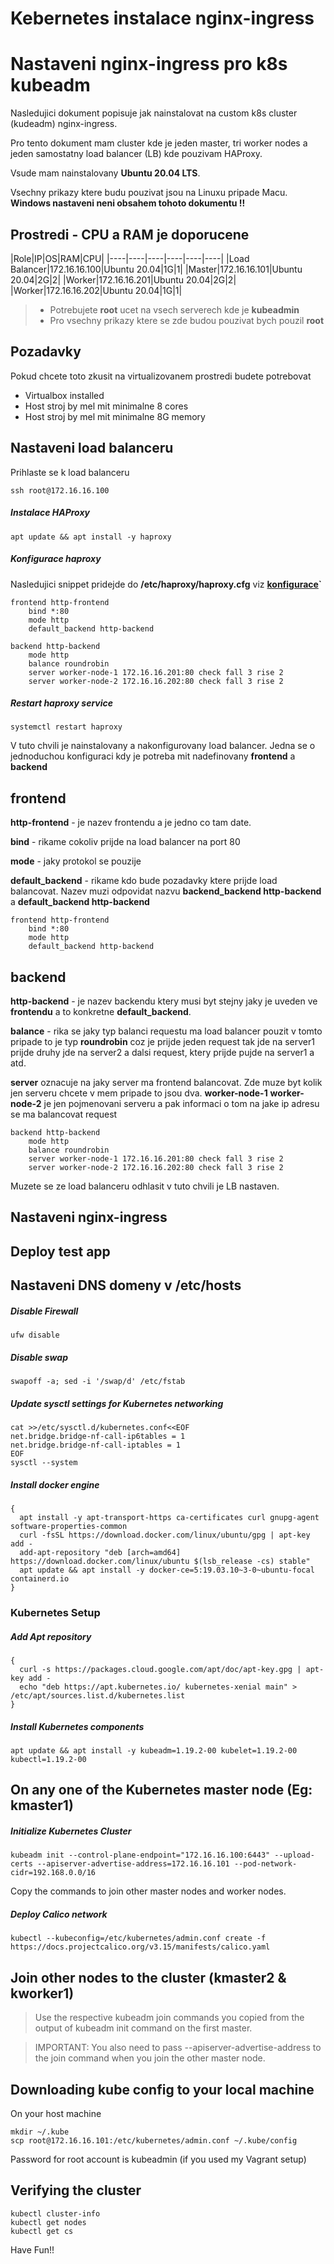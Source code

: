 #  Kebernetes instalace nginx-ingress

# Nastaveni nginx-ingress pro k8s kubeadm
Nasledujici dokument popisuje jak nainstalovat na custom k8s cluster (kudeadm) nginx-ingress.

Pro tento dokument mam cluster kde je jeden master, tri worker nodes a jeden samostatny load balancer (LB) kde pouzivam HAProxy.

Vsude mam nainstalovany __Ubuntu 20.04 LTS__.

Vsechny prikazy ktere budu pouzivat jsou na Linuxu pripade Macu. __Windows nastaveni neni obsahem tohoto dokumentu !!__

## Prostredi - CPU a RAM je doporucene
|Role|IP|OS|RAM|CPU|
|----|----|----|----|----|----|
|Load Balancer|172.16.16.100|Ubuntu 20.04|1G|1|
|Master|172.16.16.101|Ubuntu 20.04|2G|2|
|Worker|172.16.16.201|Ubuntu 20.04|2G|2|
|Worker|172.16.16.202|Ubuntu 20.04|1G|1|

> * Potrebujete **root** ucet na vsech serverech kde je **kubeadmin**
> * Pro vsechny prikazy ktere se zde budou pouzivat bych pouzil **root** 

## Pozadavky
Pokud chcete toto zkusit na virtualizovanem prostredi budete potrebovat
* Virtualbox installed
* Host stroj by mel mit minimalne 8 cores
* Host stroj by mel mit minimalne 8G memory

## Nastaveni load balanceru
Prihlaste se k load balanceru
```
ssh root@172.16.16.100
```


##### Instalace HAProxy
```
apt update && apt install -y haproxy
```
##### Konfigurace haproxy
Nasledujici snippet pridejde do **/etc/haproxy/haproxy.cfg** viz **[konfigurace](/haproxy/haproxy.cfg)`**
```
frontend http-frontend
    bind *:80
    mode http
    default_backend http-backend

backend http-backend
    mode http
    balance roundrobin
    server worker-node-1 172.16.16.201:80 check fall 3 rise 2
    server worker-node-2 172.16.16.202:80 check fall 3 rise 2
```
##### Restart haproxy service
```
systemctl restart haproxy
```
V tuto chvili je nainstalovany a nakonfigurovany load balancer. Jedna se o jednoduchou konfiguraci kdy je potreba mit nadefinovany __frontend__ a __backend__

## frontend
__http-frontend__ - je nazev frontendu a je jedno co tam date.

__bind__ - rikame cokoliv prijde na load balancer na port 80

__mode__ - jaky protokol se pouzije

__default_backend__ - rikame kdo bude pozadavky ktere prijde load balancovat. Nazev muzi odpovidat nazvu __backend_backend http-backend__ a __default_backend http-backend__

```
frontend http-frontend
    bind *:80
    mode http
    default_backend http-backend
```

## backend
__http-backend__ - je nazev backendu ktery musi byt stejny jaky je uveden ve __frontendu__ a to konkretne __default_backend__.

__balance__ - rika se jaky typ balanci requestu ma load balancer pouzit v tomto pripade to je typ __roundrobin__ coz je prijde jeden request tak jde na server1 prijde druhy jde na server2 a dalsi request, ktery prijde pujde na server1 a atd.

__server__ oznacuje na jaky server ma frontend balancovat. Zde muze byt kolik jen serveru chcete v mem pripade to jsou dva. __worker-node-1__ __worker-node-2__ je jen pojmenovani serveru a pak informaci o tom na jake ip adresu se ma balancovat request

```
backend http-backend
    mode http
    balance roundrobin
    server worker-node-1 172.16.16.201:80 check fall 3 rise 2
    server worker-node-2 172.16.16.202:80 check fall 3 rise 2

```

Muzete se ze load balanceru odhlasit v tuto chvili je LB nastaven.


## Nastaveni nginx-ingress



## Deploy test app


## Nastaveni DNS domeny v /etc/hosts
##### Disable Firewall
```
ufw disable
```
##### Disable swap
```
swapoff -a; sed -i '/swap/d' /etc/fstab
```
##### Update sysctl settings for Kubernetes networking
```
cat >>/etc/sysctl.d/kubernetes.conf<<EOF
net.bridge.bridge-nf-call-ip6tables = 1
net.bridge.bridge-nf-call-iptables = 1
EOF
sysctl --system
```
##### Install docker engine
```
{
  apt install -y apt-transport-https ca-certificates curl gnupg-agent software-properties-common
  curl -fsSL https://download.docker.com/linux/ubuntu/gpg | apt-key add -
  add-apt-repository "deb [arch=amd64] https://download.docker.com/linux/ubuntu $(lsb_release -cs) stable"
  apt update && apt install -y docker-ce=5:19.03.10~3-0~ubuntu-focal containerd.io
}
```
### Kubernetes Setup
##### Add Apt repository
```
{
  curl -s https://packages.cloud.google.com/apt/doc/apt-key.gpg | apt-key add -
  echo "deb https://apt.kubernetes.io/ kubernetes-xenial main" > /etc/apt/sources.list.d/kubernetes.list
}
```
##### Install Kubernetes components
```
apt update && apt install -y kubeadm=1.19.2-00 kubelet=1.19.2-00 kubectl=1.19.2-00
```
## On any one of the Kubernetes master node (Eg: kmaster1)
##### Initialize Kubernetes Cluster
```
kubeadm init --control-plane-endpoint="172.16.16.100:6443" --upload-certs --apiserver-advertise-address=172.16.16.101 --pod-network-cidr=192.168.0.0/16
```
Copy the commands to join other master nodes and worker nodes.
##### Deploy Calico network
```
kubectl --kubeconfig=/etc/kubernetes/admin.conf create -f https://docs.projectcalico.org/v3.15/manifests/calico.yaml
```

## Join other nodes to the cluster (kmaster2 & kworker1)
> Use the respective kubeadm join commands you copied from the output of kubeadm init command on the first master.

> IMPORTANT: You also need to pass --apiserver-advertise-address to the join command when you join the other master node.

## Downloading kube config to your local machine
On your host machine
```
mkdir ~/.kube
scp root@172.16.16.101:/etc/kubernetes/admin.conf ~/.kube/config
```
Password for root account is kubeadmin (if you used my Vagrant setup)

## Verifying the cluster
```
kubectl cluster-info
kubectl get nodes
kubectl get cs
```

Have Fun!!
